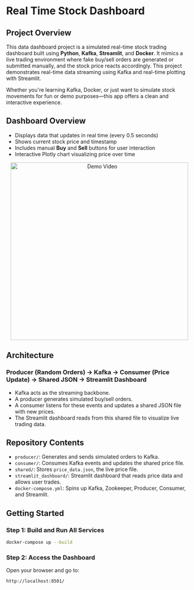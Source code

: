 # Real Time Stock Dashboard

## Project Overview

This data dashboard project is a simulated real-time stock trading dashboard built using **Python**, **Kafka**, **Streamlit**, and **Docker**. It mimics a live trading environment where fake buy/sell orders are generated or submitted manually, and the stock price reacts accordingly. This project demonstrates real-time data streaming using Kafka and real-time plotting with Streamlit.

Whether you're learning Kafka, Docker, or just want to simulate stock movements for fun or demo purposes—this app offers a clean and interactive experience.

## Dashboard Overview

- Displays data that updates in real time (every 0.5 seconds)
- Shows current stock price and timestamp
- Includes manual **Buy** and **Sell** buttons for user interaction
- Interactive Plotly chart visualizing price over time

<div align="center">
  <a href="https://www.youtube.com/watch?v=za2ShawmdGQ" target="_blank">
    <img src="https://img.youtube.com/vi/za2ShawmdGQ/0.jpg" width="480" alt="Demo Video">
  </a>
</div>

## Architecture

### Producer (Random Orders) → Kafka → Consumer (Price Update) → Shared JSON → Streamlit Dashboard

- Kafka acts as the streaming backbone.
- A producer generates simulated buy/sell orders.
- A consumer listens for these events and updates a shared JSON file with new prices.
- The Streamlit dashboard reads from this shared file to visualize live trading data.

## Repository Contents

- `producer/`: Generates and sends simulated orders to Kafka.
- `consumer/`: Consumes Kafka events and updates the shared price file.
- `shared/`: Stores `price_data.json`, the live price file.
- `streamlit_dashboard/`: Streamlit dashboard that reads price data and allows user trades.
- `docker-compose.yml`: Spins up Kafka, Zookeeper, Producer, Consumer, and Streamlit.

## Getting Started

### Step 1: Build and Run All Services

```bash
docker-compose up --build
```

### Step 2: Access the Dashboard
Open your browser and go to:
```bash
http://localhost:8501/
```